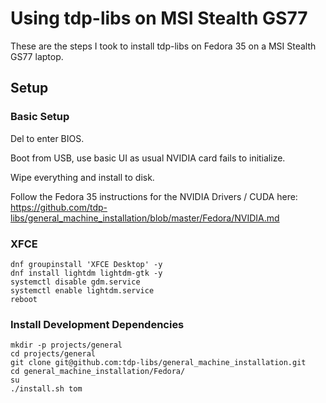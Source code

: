 # Using tdp-libs on MSI Stealth GS77
These are the steps I took to install tdp-libs on Fedora 35 on a MSI Stealth GS77 laptop.

## Setup
### Basic Setup
Del to enter BIOS.

Boot from USB, use basic UI as usual NVIDIA card fails to initialize.

Wipe everything and install to disk.

Follow the Fedora 35 instructions for the NVIDIA Drivers / CUDA here:
https://github.com/tdp-libs/general_machine_installation/blob/master/Fedora/NVIDIA.md

### XFCE
```
dnf groupinstall 'XFCE Desktop' -y
dnf install lightdm lightdm-gtk -y
systemctl disable gdm.service
systemctl enable lightdm.service
reboot

```

### Install Development Dependencies
```
mkdir -p projects/general
cd projects/general
git clone git@github.com:tdp-libs/general_machine_installation.git
cd general_machine_installation/Fedora/
su
./install.sh tom

```
